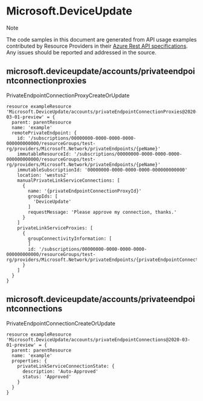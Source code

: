 # Microsoft.DeviceUpdate
  
> [!NOTE]
> The code samples in this document are generated from API usage examples contributed by Resource Providers in their [Azure Rest API specifications](https://github.com/Azure/azure-rest-api-specs). Any issues should be reported and addressed in the source.


## microsoft.deviceupdate/accounts/privateendpointconnectionproxies

PrivateEndpointConnectionProxyCreateOrUpdate
```bicep
resource exampleResource 'Microsoft.DeviceUpdate/accounts/privateEndpointConnectionProxies@2020-03-01-preview' = {
  parent: parentResource 
  name: 'example'
  remotePrivateEndpoint: {
    id: '/subscriptions/00000000-0000-0000-0000-000000000000/resourceGroups/test-rg/providers/Microsoft.Network/privateEndpoints/{peName}'
    immutableResourceId: '/subscriptions/00000000-0000-0000-0000-000000000000/resourceGroups/test-rg/providers/Microsoft.Network/privateEndpoints/{peName}'
    immutableSubscriptionId: '00000000-0000-0000-0000-000000000000'
    location: 'westus2'
    manualPrivateLinkServiceConnections: [
      {
        name: '{privateEndpointConnectionProxyId}'
        groupIds: [
          'DeviceUpdate'
        ]
        requestMessage: 'Please approve my connection, thanks.'
      }
    ]
    privateLinkServiceProxies: [
      {
        groupConnectivityInformation: [
        ]
        id: '/subscriptions/00000000-0000-0000-0000-000000000000/resourceGroups/test-rg/providers/Microsoft.Network/privateEndpoints/{privateEndpointConnectionProxyId}/privateLinkServiceProxies/{privateEndpointConnectionProxyId}'
      }
    ]
  }
}
```

## microsoft.deviceupdate/accounts/privateendpointconnections

PrivateEndpointConnectionCreateOrUpdate
```bicep
resource exampleResource 'Microsoft.DeviceUpdate/accounts/privateEndpointConnections@2020-03-01-preview' = {
  parent: parentResource 
  name: 'example'
  properties: {
    privateLinkServiceConnectionState: {
      description: 'Auto-Approved'
      status: 'Approved'
    }
  }
}
```
